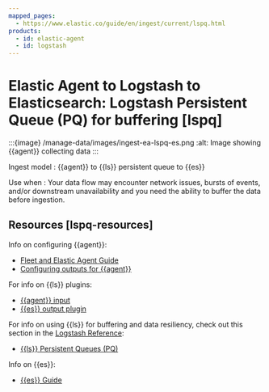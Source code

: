 ```yaml
---
mapped_pages:
  - https://www.elastic.co/guide/en/ingest/current/lspq.html
products:
  - id: elastic-agent
  - id: logstash
---
```


# Elastic Agent to Logstash to Elasticsearch: Logstash Persistent Queue (PQ) for buffering [lspq]

:::{image} /manage-data/images/ingest-ea-lspq-es.png
:alt: Image showing {{agent}} collecting data
:::

Ingest model
:   {{agent}} to {{ls}} persistent queue to {{es}}

Use when
:   Your data flow may encounter network issues, bursts of events, and/or downstream unavailability and you need the ability to buffer the data before ingestion.


## Resources [lspq-resources]

Info on configuring {{agent}}:

* [Fleet and Elastic Agent Guide](/reference/fleet/index.md)
* [Configuring outputs for {{agent}}](/reference/fleet/elastic-agent-output-configuration.md)

For info on {{ls}} plugins:

* [{{agent}} input](logstash-docs-md://lsr/plugins-inputs-elastic_agent.md)
* [{{es}} output plugin](logstash-docs-md://lsr/plugins-outputs-elasticsearch.md)

For info on using {{ls}} for buffering and data resiliency, check out this section in the [Logstash Reference](logstash://reference/index.md):

* [{{ls}} Persistent Queues (PQ)](logstash://reference/persistent-queues.md)

Info on {{es}}:

* [{{es}} Guide](elasticsearch://reference/index.md)


